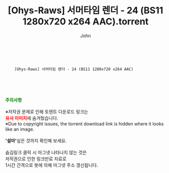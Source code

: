 ﻿---
layout: post
title:  "    [Ohys-Raws] 서머타임 렌더 - 24 (BS11 1280x720 x264 AAC).torrent"
author: John
categories: [ 애니/만화 ]
tags: [  ]
image:  
description: "    [Ohys-Raws] 서머타임 렌더 - 24 (BS11 1280x720 x264 AAC) torrent 정보 공유"
toc: true
toc_sticky: true
---

<br>

        [Ohys-Raws] 서머타임 렌더 - 24 (BS11 1280x720 x264 AAC)  
    
<br><br><br>
<p data-ke-size="size16"><b><span style="color: green;">주의사항</span></b><br /><br />※저작권 문제로 인해 토렌트 다운로드 링크는<br /><b><span style="color: red;">유사 이미지</span></b>에 숨겨뒀습니다.<br />※Due to copyright issues, the torrent download link is hidden where it looks like an image.<br /><br /><b>'설마'</b>싶은 것까지 확인해 보세요.<br /><br />숨김링크 클릭 시 마그넷 나타나지 않는 것은<br />저작권으로 인한 링크만료 자료로<br />1시간 간격으로 봇에 의해 마그넷 주소 갱신됩니다.</p>
